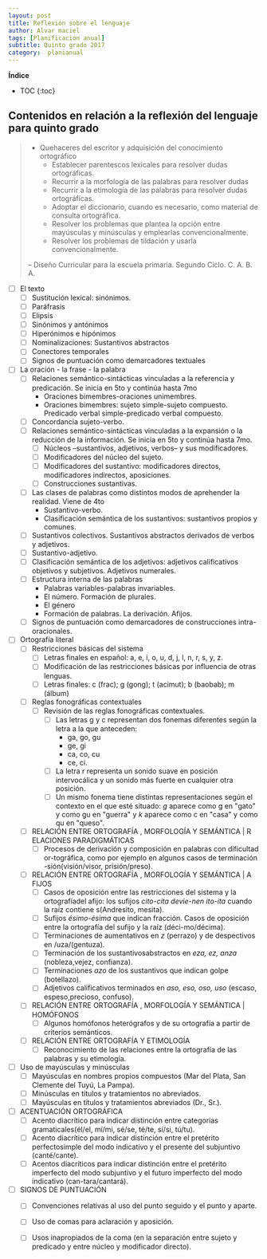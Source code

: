 ```yaml
---
layout: post
title: Reflexión sobre el lenguaje
author: Alvar maciel
tags: [Planificacion anual]
subtitle: Quinto grado 2017
category:  planianual
---
```


**Índice**
* TOC
{:toc}



## Contenidos en relación a la reflexión del lenguaje para quinto grado

> -   Quehaceres del escritor y adquisición del conocimiento ortográfico
>     -   Establecer parentescos lexicales para resolver dudas ortográficas.
>     -   Recurrir a la morfología de las palabras para resolver dudas
>     -   Recurrir a la etimología de las palabras para resolver dudas ortográficas.
>     -   Adoptar el diccionario, cuando es necesario, como material de consulta ortográfica.
>     -   Resolver los problemas que plantea la opción entre mayúsculas y minúsculas y emplearlas convencionalmente.
>     -   Resolver los problemas de tildación y usarla convencionalmente.
> 
> &#x2013; Diseño Curricular para la escuela primaria. Segundo Ciclo. C. A. B. A. 



-   [ ] El texto
    -   [ ] Sustitución lexical: sinónimos.
    -   [ ] Paráfrasis
    -   [ ] Elipsis
    -   [ ] Sinónimos y antónimos
    -   [ ] Hiperónimos e hipónimos
    -   [ ] Nominalizaciones: Sustantivos abstractos
    -   [ ] Conectores temporales
    -   [ ] Signos de puntuación como demarcadores textuales
-   [ ] La oración - la frase - la palabra
    -   [ ] Relaciones semántico-sintácticas vinculadas a la referencia y predicación. Se inicia en 5to y continúa hasta 7mo
        -   Oraciones bimembres-oraciones unimembres.
        -   Oraciones bimembres: sujeto simple-sujeto compuesto. Predicado verbal simple-predicado verbal compuesto.
    -   [ ] Concordancia sujeto-verbo.
    -   [ ] Relaciones semántico-sintácticas vinculadas a la expansión o la reducción de la información. Se inicia en 5to y continúa hasta 7mo.
        -   [ ] Núcleos –sustantivos, adjetivos, verbos– y sus modificadores.
        -   [ ] Modificadores del núcleo del sujeto.
        -   [ ] Modificadores del sustantivo: modificadores directos, modificadores indirectos, aposiciones.
        -   [ ] Construcciones sustantivas.
    -   [ ] Las clases de palabras como distintos modos de aprehender la realidad. Viene de 4to
        -   Sustantivo-verbo.
        -   Clasificación semántica de los sustantivos: sustantivos propios y comunes.
    -   [ ] Sustantivos colectivos. Sustantivos abstractos derivados de verbos y adjetivos.
    -   [ ] Sustantivo-adjetivo.
    -   [ ] Clasificación semántica de los adjetivos: adjetivos calificativos objetivos y subjetivos. Adjetivos numerales.
    -   [ ] Estructura interna de las palabras
        -   Palabras variables-palabras invariables.
        -   El número. Formación de plurales.
        -   El género
        -   Formación de palabras. La derivación. Afijos.
    -   [ ] Signos de puntuación como demarcadores de construcciones intra-oracionales.
-   [ ] Ortografía literal
    -   [ ] Restricciones básicas del sistema
        -   [ ] Letras finales en español: a, e, i, o, u, d, j, l, n, r, s, y, z.
        -   [ ] Modificación de las restricciones básicas por influencia de otras lenguas.
        -   [ ] Letras finales: c (frac); g (gong); t (acimut); b (baobab); m (álbum)
    -   [ ] Reglas fonográficas contextuales
        -   [ ] Revisión de las reglas fonográficas contextuales.
            -   [ ] Las letras g y c representan dos fonemas diferentes según la letra a la que anteceden:
                -   ga, go, gu
                -   ge, gi
                -   ca, co, cu
                -   ce, ci.
            -   [ ] La letra r representa un sonido suave en posición intervocálica y un sonido más fuerte en cualquier otra posición.
            -   [ ] Un mismo fonema tiene distintas representaciones según el contexto en el que esté situado: *g* aparece como g en "gato" y como gu en "guerra" y *k* aparece como c en "casa" y como qu en "queso".
    -   [ ] RELACIÓN ENTRE ORTOGRAFÍA , MORFOLOGÍA Y SEMÁNTICA | R ELACIONES PARADIGMÁTICAS
        -   [ ] Procesos de derivación y composición en palabras con dificultad or-tográfica, como por ejemplo en algunos casos de terminación -sión(visión/visor, prisión/preso).
    -   [ ] RELACIÓN ENTRE ORTOGRAFÍA , MORFOLOGÍA Y SEMÁNTICA | A FIJOS
        -   [ ] Casos de oposición entre las restricciones del sistema y la ortografíadel afijo: los sufijos *cito-cita devie-nen ito-ita* cuando la raíz contiene s(Andresito, mesita).
        -   [ ] Sufijos *ésimo-ésima* que indican fracción. Casos de oposición entre la ortografía del sufijo y la raíz (déci-mo/décima).
        -   [ ] Terminaciones de aumentativos en *z* (perrazo) y de despectivos en /uza/(gentuza).
        -   [ ] Terminación de los sustantivosabstractos en *eza, ez, anza* (nobleza,vejez, confianza).
        -   [ ] Terminaciones *azo* de los sustantivos que indican golpe (botellazo).
        -   [ ] Adjetivos calificativos terminados en *aso, eso, oso, uso* (escaso, espeso,precioso, confuso).
    -   [ ] RELACIÓN ENTRE ORTOGRAFÍA , MORFOLOGÍA Y SEMÁNTICA | HOMÓFONOS
        -   [ ] Algunos homófonos heterógrafos y de su ortografía a partir de criterios semánticos.
    -   [ ] RELACIÓN ENTRE ORTOGRAFÍA Y ETIMOLOGÍA
        -   [ ] Reconocimiento de las relaciones entre la ortografía de las palabras y su etimología.
-   [ ] Uso de mayúsculas y minúsculas
    -   [ ] Mayúsculas en nombres propios compuestos (Mar del Plata, San Clemente del Tuyú, La Pampa).
    -   [ ] Minúsculas en títulos y tratamientos no abreviados.
    -   [ ] Mayúsculas en títulos y tratamientos abreviados (Dr., Sr.).
-   [ ] ACENTUACIÓN ORTOGRÁFICA
    -   [ ] Acento diacrítico para indicar distinción entre categorías gramaticales(él/el, mí/mi, sé/se, té/te, sí/si, tú/tu).
    -   [ ] Acento diacrítico para indicar distinción entre el pretérito perfectosimple del modo indicativo y el presente del subjuntivo (canté/cante).
    -   [ ] Acentos diacríticos para indicar distinción entre el pretérito imperfecto del modo subjuntivo y el futuro imperfecto del modo indicativo (can-tara/cantará).
-   [ ] SIGNOS DE PUNTUACIÓN
    -   [ ] Convenciones relativas al uso del punto seguido y el punto y aparte.
    -   [ ] Uso de comas para aclaración y aposición.
    -   [ ] Usos inapropiados de la coma (en la separación entre sujeto y predicado y entre núcleo y modificador directo).

